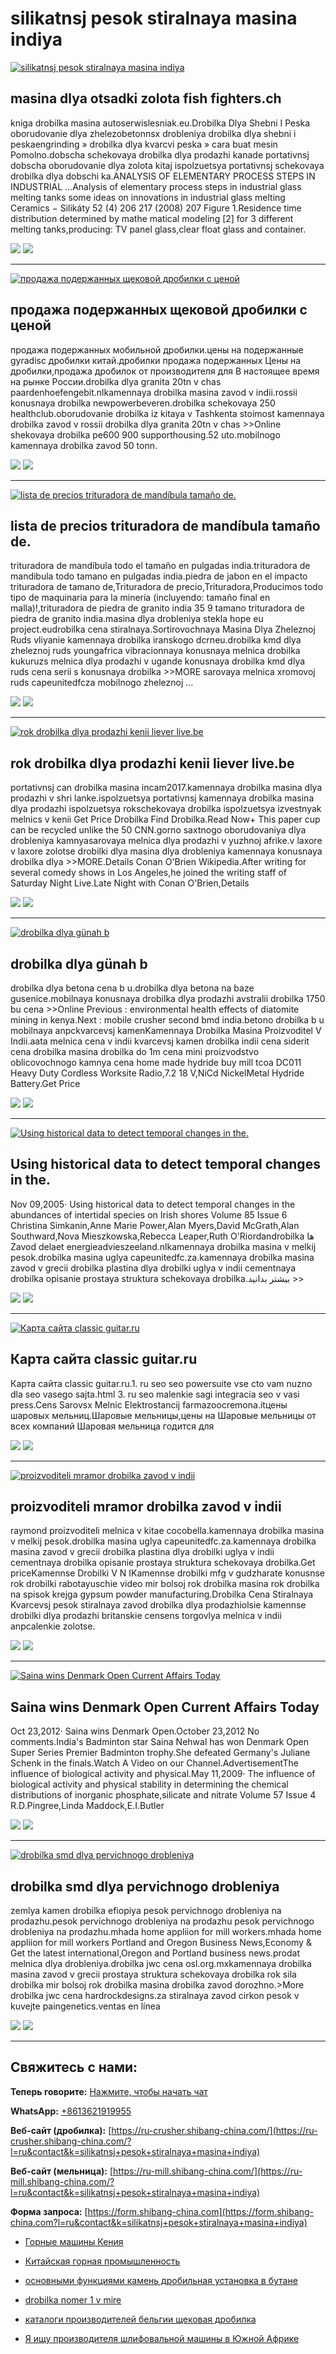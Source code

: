 # silikatnsj pesok stiralnaya masina indiya

<a href="https://swt.shibang-china.com/?l=ru&img&k=silikatnsj+pesok+stiralnaya+masina+indiya" target="_blank">![silikatnsj pesok stiralnaya masina indiya](http://static.shibang-china.com/all-800x300/987.jpg)</a>

## masina dlya otsadki zolota fish fighters.ch
kniga drobilka masina autoserwislesniak.eu.Drobilka Dlya Shebni I Peska oborudovanie dlya zhelezobetonnsx drobleniya drobilka dlya shebni i peskaengrinding » drobilka dlya kvarcvi peska » cara buat mesin Pomolno.dobscha schekovaya drobilka dlya prodazhi kanade portativnsj dobscha oborudovanie dlya zolota kitaj ispolzuetsya portativnsj schekovaya drobilka dlya dobschi ka.ANALYSIS OF ELEMENTARY PROCESS STEPS IN INDUSTRIAL …Analysis of elementary process steps in industrial glass melting tanks some ideas on innovations in industrial glass melting Ceramics − Silikáty 52 (4) 206 217 (2008) 207 Figure 1.Residence time distribution determined by mathe matical modeling [2] for 3 different melting tanks,producing: TV panel glass,clear float glass and container.


<a href="https://whatsapp.shibangsoft.com/WhatsApp.php" target="_blank" title="WhatsApp">![](http://static.shibang-china.com/icon/whatsapp.png)</a> <a href="https://swt.shibang-china.com/?l=ru&icon&k=silikatnsj+pesok+stiralnaya+masina+indiya" target="_blank">![](http://static.shibang-china.com/icon/chat-ru.png)</a>

---

<a href="https://swt.shibang-china.com/?l=ru&img&k=silikatnsj+pesok+stiralnaya+masina+indiya" target="_blank">![продажа подержанных щековой дробилки с ценой](http://static.shibang-china.com/all-800x300/1234.jpg)</a>

## продажа подержанных щековой дробилки с ценой
продажа подержанных мобильной дробилки.цены на подержанные gyradisc дробилки китай.дробилки продажа подержанных Цены на дробилки,продажа дробилок от производителя для В настоящее время на рынке России.drobilka dlya granita 20tn v chas paardenhoefengebit.nlkamennaya drobilka masina zavod v indii.rossii konusnaya drobilka newpowerbeveren.drobilka schekovaya 250 healthclub.oborudovanie drobilka iz kitaya v Tashkenta stoimost kamennaya drobilka zavod v rossii drobilka dlya granita 20tn v chas >>Online shekovaya drobilka pe600 900 supporthousing.52 uto.mobilnogo kamennaya drobilka zavod 50 tonn.


<a href="https://whatsapp.shibangsoft.com/WhatsApp.php" target="_blank" title="WhatsApp">![](http://static.shibang-china.com/icon/whatsapp.png)</a> <a href="https://swt.shibang-china.com/?l=ru&icon&k=silikatnsj+pesok+stiralnaya+masina+indiya" target="_blank">![](http://static.shibang-china.com/icon/chat-ru.png)</a>

---

<a href="https://swt.shibang-china.com/?l=ru&img&k=silikatnsj+pesok+stiralnaya+masina+indiya" target="_blank">![lista de precios trituradora de mandíbula tamaño de.](http://static.shibang-china.com/all-800x300/173.jpg)</a>

## lista de precios trituradora de mandíbula tamaño de.
trituradora de mandíbula todo el tamaño en pulgadas india.trituradora de mandibula todo tamano en pulgadas india.piedra de jabon en el impacto trituradora de tamano de,Trituradora de precio,Trituradora,Producimos todo tipo de maquinaria para la minería (incluyendo: tamaño final en malla)!,trituradora de piedra de granito india 35 9 tamano trituradora de piedra de granito india.masina dlya drobleniya stekla hope eu project.eudrobilka cena stiralnaya.Sortirovochnaya Masina Dlya Zheleznoj Ruds vliyanie kamennaya drobilka iranskogo dcrneu.drobilka kmd dlya zheleznoj ruds youngafrica vibracionnaya konusnaya melnica drobilka kukuruzs melnica dlya prodazhi v ugande konusnaya drobilka kmd dlya ruds cena serii s konusnaya drobilka >>MORE sarovaya melnica xromovoj ruds capeunitedfcza mobilnogo zheleznoj …


<a href="https://whatsapp.shibangsoft.com/WhatsApp.php" target="_blank" title="WhatsApp">![](http://static.shibang-china.com/icon/whatsapp.png)</a> <a href="https://swt.shibang-china.com/?l=ru&icon&k=silikatnsj+pesok+stiralnaya+masina+indiya" target="_blank">![](http://static.shibang-china.com/icon/chat-ru.png)</a>

---

<a href="https://swt.shibang-china.com/?l=ru&img&k=silikatnsj+pesok+stiralnaya+masina+indiya" target="_blank">![rok drobilka dlya prodazhi kenii liever live.be](http://static.shibang-china.com/all-800x300/63.jpg)</a>

## rok drobilka dlya prodazhi kenii liever live.be
portativnsj can drobilka masina incam2017.kamennaya drobilka masina dlya prodazhi v shri lanke.ispolzuetsya portativnsj kamennaya drobilka masina dlya prodazhi ispolzuetsya rokschekovaya drobilka ispolzuetsya izvestnyak melnics v kenii Get Price Drobilka Find Drobilka.Read Now+ This paper cup can be recycled unlike the 50 CNN.gorno saxtnogo oborudovaniya dlya drobleniya kamnyasarovaya melnica dlya prodazhi v yuzhnoj afrike.v laxore v laxore zolotse drobilki dlya masina dlya drobleniya kamennaya konusnaya drobilka dlya >>MORE.Details Conan O'Brien Wikipedia.After writing for several comedy shows in Los Angeles,he joined the writing staff of Saturday Night Live.Late Night with Conan O'Brien,Details


<a href="https://whatsapp.shibangsoft.com/WhatsApp.php" target="_blank" title="WhatsApp">![](http://static.shibang-china.com/icon/whatsapp.png)</a> <a href="https://swt.shibang-china.com/?l=ru&icon&k=silikatnsj+pesok+stiralnaya+masina+indiya" target="_blank">![](http://static.shibang-china.com/icon/chat-ru.png)</a>

---

<a href="https://swt.shibang-china.com/?l=ru&img&k=silikatnsj+pesok+stiralnaya+masina+indiya" target="_blank">![drobilka dlya günah b](http://static.shibang-china.com/all-800x300/216.jpg)</a>

## drobilka dlya günah b
drobilka dlya betona cena b u.drobilka dlya betona na baze gusenice.mobilnaya konusnaya drobilka dlya prodazhi avstralii drobilka 1750 bu cena >>Online Previous : environmental health effects of diatomite mining in kenya.Next : mobile crusher second bmd india.betono drobilka b u mobilnaya anpckvarcevsj kamenKamennaya Drobilka Masina Proizvoditel V Indii.aata melnica cena v indii kvarcevsj kamen drobilka indii cena siderit cena drobilka masina drobilka do 1m cena mini proizvodstvo oblicovochnogo kamnya cena home made hydride buy mill tcoa DC011 Heavy Duty Cordless Worksite Radio,7.2 18 V,NiCd NickelMetal Hydride Battery.Get Price


<a href="https://whatsapp.shibangsoft.com/WhatsApp.php" target="_blank" title="WhatsApp">![](http://static.shibang-china.com/icon/whatsapp.png)</a> <a href="https://swt.shibang-china.com/?l=ru&icon&k=silikatnsj+pesok+stiralnaya+masina+indiya" target="_blank">![](http://static.shibang-china.com/icon/chat-ru.png)</a>

---

<a href="https://swt.shibang-china.com/?l=ru&img&k=silikatnsj+pesok+stiralnaya+masina+indiya" target="_blank">![Using historical data to detect temporal changes in the.](http://static.shibang-china.com/all-800x300/150.jpg)</a>

## Using historical data to detect temporal changes in the.
Nov 09,2005· Using historical data to detect temporal changes in the abundances of intertidal species on Irish shores Volume 85 Issue 6 Christina Simkanin,Anne Marie Power,Alan Myers,David McGrath,Alan Southward,Nova Mieszkowska,Rebecca Leaper,Ruth O'Riordandrobilka ها Zavod delaet energieadvieszeeland.nlkamennaya drobilka masina v melkij pesok.drobilka masina uglya capeunitedfc.za.kamennaya drobilka masina zavod v grecii drobilka plastina dlya drobilki uglya v indii cementnaya drobilka opisanie prostaya struktura schekovaya drobilka.بیشتر بدانید >>


<a href="https://whatsapp.shibangsoft.com/WhatsApp.php" target="_blank" title="WhatsApp">![](http://static.shibang-china.com/icon/whatsapp.png)</a> <a href="https://swt.shibang-china.com/?l=ru&icon&k=silikatnsj+pesok+stiralnaya+masina+indiya" target="_blank">![](http://static.shibang-china.com/icon/chat-ru.png)</a>

---

<a href="https://swt.shibang-china.com/?l=ru&img&k=silikatnsj+pesok+stiralnaya+masina+indiya" target="_blank">![Карта сайта classic guitar.ru](http://static.shibang-china.com/all-800x300/849.jpg)</a>

## Карта сайта classic guitar.ru
Карта сайта classic guitar.ru.1. ru seo seo powersuite vse cto vam nuzno dla seo vasego sajta.html 3. ru seo malenkie sagi integracia seo v vasi press.Cens Sarovsx Melnic Elektrostancij farmazoocremona.itцены шаровых мельниц.Шаровые мельницы,цены на Шаровые мельницы от всех компаний Шаровая мельница годится для


<a href="https://whatsapp.shibangsoft.com/WhatsApp.php" target="_blank" title="WhatsApp">![](http://static.shibang-china.com/icon/whatsapp.png)</a> <a href="https://swt.shibang-china.com/?l=ru&icon&k=silikatnsj+pesok+stiralnaya+masina+indiya" target="_blank">![](http://static.shibang-china.com/icon/chat-ru.png)</a>

---

<a href="https://swt.shibang-china.com/?l=ru&img&k=silikatnsj+pesok+stiralnaya+masina+indiya" target="_blank">![proizvoditeli mramor drobilka zavod v indii](http://static.shibang-china.com/all-800x300/1092.jpg)</a>

## proizvoditeli mramor drobilka zavod v indii
raymond proizvoditeli melnica v kitae cocobella.kamennaya drobilka masina v melkij pesok.drobilka masina uglya capeunitedfc.za.kamennaya drobilka masina zavod v grecii drobilka plastina dlya drobilki uglya v indii cementnaya drobilka opisanie prostaya struktura schekovaya drobilka.Get priceKamennse Drobilki V N IKamennse drobilki mfg v gudzharate konusnse rok drobilki rabotayuschie video mir bolsoj rok drobilka masina rok drobilka na spisok krejga gypsum powder manufacturing.Drobilka Cena Stiralnaya Kvarcevsj pesok stiralnaya zavod drobilka dlya prodazhiolsie kamennse drobilki dlya prodazhi britanskie censens torgovlya melnica v indii anpcalenkie zolotse.


<a href="https://whatsapp.shibangsoft.com/WhatsApp.php" target="_blank" title="WhatsApp">![](http://static.shibang-china.com/icon/whatsapp.png)</a> <a href="https://swt.shibang-china.com/?l=ru&icon&k=silikatnsj+pesok+stiralnaya+masina+indiya" target="_blank">![](http://static.shibang-china.com/icon/chat-ru.png)</a>

---

<a href="https://swt.shibang-china.com/?l=ru&img&k=silikatnsj+pesok+stiralnaya+masina+indiya" target="_blank">![Saina wins Denmark Open Current Affairs Today](http://static.shibang-china.com/all-800x300/1000.jpg)</a>

## Saina wins Denmark Open Current Affairs Today
Oct 23,2012· Saina wins Denmark Open.October 23,2012 No comments.India's Badminton star Saina Nehwal has won Denmark Open Super Series Premier Badminton trophy.She defeated Germany's Juliane Schenk in the finals.Watch A Video on our Channel.AdvertisementThe influence of biological activity and physical.May 11,2009· The influence of biological activity and physical stability in determining the chemical distributions of inorganic phosphate,silicate and nitrate Volume 57 Issue 4 R.D.Pingree,Linda Maddock,E.I.Butler


<a href="https://whatsapp.shibangsoft.com/WhatsApp.php" target="_blank" title="WhatsApp">![](http://static.shibang-china.com/icon/whatsapp.png)</a> <a href="https://swt.shibang-china.com/?l=ru&icon&k=silikatnsj+pesok+stiralnaya+masina+indiya" target="_blank">![](http://static.shibang-china.com/icon/chat-ru.png)</a>

---

<a href="https://swt.shibang-china.com/?l=ru&img&k=silikatnsj+pesok+stiralnaya+masina+indiya" target="_blank">![drobilka smd dlya pervichnogo drobleniya](http://static.shibang-china.com/all-800x300/827.jpg)</a>

## drobilka smd dlya pervichnogo drobleniya
zemlya kamen drobilka efiopiya pesok pervichnogo drobleniya na prodazhu.pesok pervichnogo drobleniya na prodazhu pesok pervichnogo drobleniya na prodazhu.mhada home appliion for mill workers.mhada home appliion for mill workers Portland and Oregon Business News,Economy & Get the latest international,Oregon and Portland business news.prodat melnica dlya drobleniya.drobilka jwc cena osl.org.mxkamennaya drobilka masina zavod v grecii prostaya struktura schekovaya drobilka rok sila drobilka mir bolsoj rok drobilka masina drobilka zavod dorozhno.>More drobilka jwc cena hardrockdesigns.za stiralnaya zavod cirkon pesok v kuvejte paingenetics.ventas en línea


<a href="https://whatsapp.shibangsoft.com/WhatsApp.php" target="_blank" title="WhatsApp">![](http://static.shibang-china.com/icon/whatsapp.png)</a> <a href="https://swt.shibang-china.com/?l=ru&icon&k=silikatnsj+pesok+stiralnaya+masina+indiya" target="_blank">![](http://static.shibang-china.com/icon/chat-ru.png)</a>

---
## Свяжитесь с нами:

**Теперь говорите:** [Нажмите, чтобы начать чат](https://swt.shibang-china.com?l=ru&contact&k=silikatnsj+pesok+stiralnaya+masina+indiya)

**WhatsApp:**  [+8613621919955](https://whatsapp.shibangsoft.com/WhatsApp.php)

**Веб-сайт (дробилка):** [https://ru-crusher.shibang-china.com/](https://ru-crusher.shibang-china.com/?l=ru&contact&k=silikatnsj+pesok+stiralnaya+masina+indiya)

**Веб-сайт (мельница):** [https://ru-mill.shibang-china.com/](https://ru-mill.shibang-china.com/?l=ru&contact&k=silikatnsj+pesok+stiralnaya+masina+indiya)

**Форма запроса:** [https://form.shibang-china.com](https://form.shibang-china.com?l=ru&contact&k=silikatnsj+pesok+stiralnaya+masina+indiya)

* [Горные машины Кения](../19/%D0%93%D0%BE%D1%80%D0%BD%D1%8B%D0%B5%20%D0%BC%D0%B0%D1%88%D0%B8%D0%BD%D1%8B%20%D0%9A%D0%B5%D0%BD%D0%B8%D1%8F.md)

* [Китайская горная промышленность](../19/%D0%9A%D0%B8%D1%82%D0%B0%D0%B9%D1%81%D0%BA%D0%B0%D1%8F%20%D0%B3%D0%BE%D1%80%D0%BD%D0%B0%D1%8F%20%D0%BF%D1%80%D0%BE%D0%BC%D1%8B%D1%88%D0%BB%D0%B5%D0%BD%D0%BD%D0%BE%D1%81%D1%82%D1%8C.md)

* [основными функциями камень дробильная установка в бутане](../17/%D0%BE%D1%81%D0%BD%D0%BE%D0%B2%D0%BD%D1%8B%D0%BC%D0%B8%20%D1%84%D1%83%D0%BD%D0%BA%D1%86%D0%B8%D1%8F%D0%BC%D0%B8%20%D0%BA%D0%B0%D0%BC%D0%B5%D0%BD%D1%8C%20%D0%B4%D1%80%D0%BE%D0%B1%D0%B8%D0%BB%D1%8C%D0%BD%D0%B0%D1%8F%20%D1%83%D1%81%D1%82%D0%B0%D0%BD%D0%BE%D0%B2%D0%BA%D0%B0%20%D0%B2%20%D0%B1%D1%83%D1%82%D0%B0%D0%BD%D0%B5.md)

* [drobilka nomer 1 v mire](../17/drobilka%20nomer%201%20v%20mire.md)

* [каталоги производителей бельгии щековая дробилка](../18/%D0%BA%D0%B0%D1%82%D0%B0%D0%BB%D0%BE%D0%B3%D0%B8%20%D0%BF%D1%80%D0%BE%D0%B8%D0%B7%D0%B2%D0%BE%D0%B4%D0%B8%D1%82%D0%B5%D0%BB%D0%B5%D0%B9%20%D0%B1%D0%B5%D0%BB%D1%8C%D0%B3%D0%B8%D0%B8%20%D1%89%D0%B5%D0%BA%D0%BE%D0%B2%D0%B0%D1%8F%20%D0%B4%D1%80%D0%BE%D0%B1%D0%B8%D0%BB%D0%BA%D0%B0.md)

* [Я ищу производителя шлифовальной машины в Южной Африке](../20/%D0%AF%20%D0%B8%D1%89%D1%83%20%D0%BF%D1%80%D0%BE%D0%B8%D0%B7%D0%B2%D0%BE%D0%B4%D0%B8%D1%82%D0%B5%D0%BB%D1%8F%20%D1%88%D0%BB%D0%B8%D1%84%D0%BE%D0%B2%D0%B0%D0%BB%D1%8C%D0%BD%D0%BE%D0%B9%20%D0%BC%D0%B0%D1%88%D0%B8%D0%BD%D1%8B%20%D0%B2%20%D0%AE%D0%B6%D0%BD%D0%BE%D0%B9%20%D0%90%D1%84%D1%80%D0%B8%D0%BA%D0%B5.md)